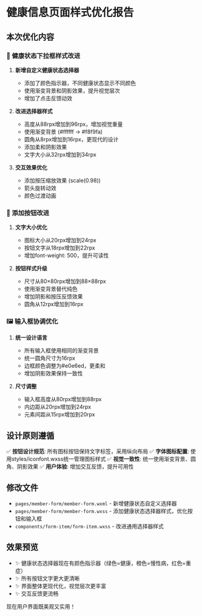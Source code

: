 # 健康信息页面样式优化报告

## 本次优化内容

### 🎨 健康状态下拉框样式改进

1. **新增自定义健康状态选择器**
   - 添加了颜色指示器，不同健康状态显示不同颜色
   - 使用渐变背景和阴影效果，提升视觉层次
   - 增加了点击反馈动效

2. **改进选择器样式**
   - 高度从88rpx增加到96rpx，增加视觉重量
   - 使用渐变背景 (#ffffff → #f8f9fa)
   - 圆角从8rpx增加到16rpx，更现代的设计
   - 添加柔和阴影效果
   - 文字大小从32rpx增加到34rpx

3. **交互效果优化**
   - 添加按压缩放效果 (scale(0.98))
   - 箭头旋转动效
   - 颜色过渡动画

### 📱 添加按钮改进

1. **文字大小优化**
   - 图标大小从20rpx增加到24rpx
   - 按钮文字从18rpx增加到22rpx
   - 增加font-weight: 500，提升可读性

2. **按钮样式升级**
   - 尺寸从80×80rpx增加到88×88rpx
   - 使用渐变背景替代纯色
   - 增加阴影和按压反馈效果
   - 圆角从12rpx增加到16rpx

### 🖼️ 输入框协调优化

1. **统一设计语言**
   - 所有输入框使用相同的渐变背景
   - 统一圆角尺寸为16rpx
   - 边框颜色调整为#e0e6ed，更柔和
   - 增加阴影效果保持一致性

2. **尺寸调整**
   - 输入框高度从80rpx增加到88rpx
   - 内边距从20rpx增加到24rpx
   - 元素间距从15rpx增加到20rpx

## 设计原则遵循

✅ **按钮设计规范**: 所有图标按钮保持文字标签，采用纵向布局
✅ **字体图标配置**: 使用styles/iconfont.wxss统一管理图标样式
✅ **视觉一致性**: 统一使用渐变背景、圆角、阴影效果
✅ **用户体验**: 增加交互反馈，提升可用性

## 修改文件

- `pages/member-form/member-form.wxml` - 新增健康状态自定义选择器
- `pages/member-form/member-form.wxss` - 添加健康状态选择器样式，优化按钮和输入框
- `components/form-item/form-item.wxss` - 改进通用选择器样式

## 效果预览

- ✨ 健康状态选择器现在有颜色指示器（绿色=健康，橙色=慢性病，红色=重症）
- ✨ 所有按钮文字更大更清晰
- ✨ 界面整体更现代化，视觉层次更丰富
- ✨ 交互反馈更流畅

现在用户界面既美观又实用！